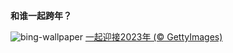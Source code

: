 
**和谁一起跨年？**

![bing-wallpaper](https://www.bing.com/th?id=OHR.TheNationaDay_ZH-CN7631842209_1920x1080.jpg)
[一起迎接2023年 (© GettyImages)](https://www.bing.com/search?q=2023%E5%B9%B4%E5%85%83%E6%97%A6&amp;form=hpcapt&amp;mkt=zh-cn)
  